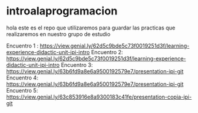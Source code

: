 # introalaprogramacion
hola este es el repo que utilizaremos para guardar las practicas que realizaremos en nuestro grupo de estudio

Encuentro 1 : https://view.genial.ly/62d5c9bde5c73f0019251d3f/learning-experience-didactic-unit-ipi-intro
Encuentro 2: https://view.genial.ly/62d5c9bde5c73f0019251d3f/learning-experience-didactic-unit-ipi-intro
Encuentro 3: https://view.genial.ly/63b6fd9a8e6a9500192579e7/presentation-ipi-git
Encuentro 4: https://view.genial.ly/63b6fd9a8e6a9500192579e7/presentation-ipi-git
Encuentro 5: https://view.genial.ly/63c853916e8a9300183c41fe/presentation-copia-ipi-git 
